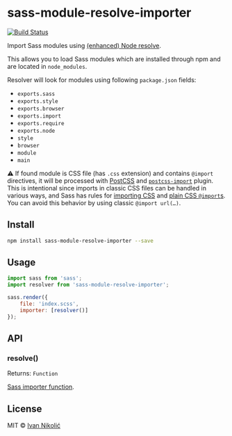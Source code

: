 # sass-module-resolve-importer

[![Build Status][ci-img]][ci]

Import Sass modules using
[(enhanced) Node resolve](https://github.com/webpack/enhanced-resolve).

This allows you to load Sass modules which are installed through npm and are
located in `node_modules`.

Resolver will look for modules using following `package.json` fields:

-   `exports.sass`
-   `exports.style`
-   `exports.browser`
-   `exports.import`
-   `exports.require`
-   `exports.node`
-   `style`
-   `browser`
-   `module`
-   `main`

⚠️ If found module is CSS file (has `.css` extension) and contains `@import`
directives, it will be processed with [PostCSS](https://postcss.org/) and
[`postcss-import`](https://github.com/postcss/postcss-import) plugin. This is
intentional since imports in classic CSS files can be handled in various ways,
and Sass has rules for
[importing CSS](https://sass-lang.com/documentation/at-rules/import#importing-css)
and
[plain CSS `@import`s](https://sass-lang.com/documentation/at-rules/import#plain-css-imports).
You can avoid this behavior by using classic `@import url(…)`.

## Install

```sh
npm install sass-module-resolve-importer --save
```

## Usage

```js
import sass from 'sass';
import resolver from 'sass-module-resolve-importer';

sass.render({
	file: 'index.scss',
	importer: [resolver()]
});
```

## API

### resolve()

Returns: `Function`

[Sass importer function](https://github.com/sass/node-sass#importer--v200---experimental).

## License

MIT © [Ivan Nikolić](http://ivannikolic.com)

<!-- prettier-ignore-start -->

[ci]: https://travis-ci.com/niksy/sass-module-resolve-importer
[ci-img]: https://travis-ci.com/niksy/sass-module-resolve-importer.svg?branch=master

<!-- prettier-ignore-end -->
